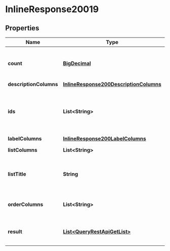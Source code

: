 # InlineResponse20019

## Properties
Name | Type | Description | Notes
------------ | ------------- | ------------- | -------------
**count** | [**BigDecimal**](BigDecimal.md) | The total record count on the backend |  [optional]
**descriptionColumns** | [**InlineResponse200DescriptionColumns**](InlineResponse200DescriptionColumns.md) |  |  [optional]
**ids** | **List&lt;String&gt;** | A list of item ids, useful when you don&#x27;t know the column id |  [optional]
**labelColumns** | [**InlineResponse200LabelColumns**](InlineResponse200LabelColumns.md) |  |  [optional]
**listColumns** | **List&lt;String&gt;** | A list of columns |  [optional]
**listTitle** | **String** | A title to render. Will be translated by babel |  [optional]
**orderColumns** | **List&lt;String&gt;** | A list of allowed columns to sort |  [optional]
**result** | [**List&lt;QueryRestApiGetList&gt;**](QueryRestApiGetList.md) | The result from the get list query |  [optional]
